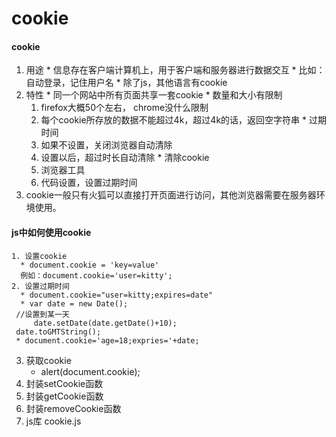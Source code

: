 cookie
====
#### cookie
  1. 用途
    * 信息存在客户端计算机上，用于客户端和服务器进行数据交互
    * 比如： 自动登录，记住用户名
    * 除了js，其他语言有cookie
  2. 特性
    * 同一个网站中所有页面共享一套cookie
    * 数量和大小有限制
        1. firefox大概50个左右，
        chrome没什么限制
        2. 每个cookie所存放的数据不能超过4k，超过4k的话，返回空字符串
    * 过期时间
      1. 如果不设置，关闭浏览器自动清除
      2. 设置以后，超过时长自动清除
    * 清除cookie
      1. 浏览器工具
      2. 代码设置，设置过期时间
   3. cookie一般只有火狐可以直接打开页面进行访问，其他浏览器需要在服务器环境使用。
#### js中如何使用cookie
    1. 设置cookie
      * document.cookie = 'key=value'
      例如：document.cookie='user=kitty';
    2. 设置过期时间
      * document.cookie="user=kitty;expires=date"
      * var date = new Date();
   	 //设置到某一天
    	 date.setDate(date.getDate()+10);
   	 date.toGMTString();
     * document.cookie='age=18;expries='+date;
   3. 获取cookie   
      * alert(document.cookie);
   4. 封装setCookie函数
   5. 封装getCookie函数
   6. 封装removeCookie函数
   7. js库 cookie.js

